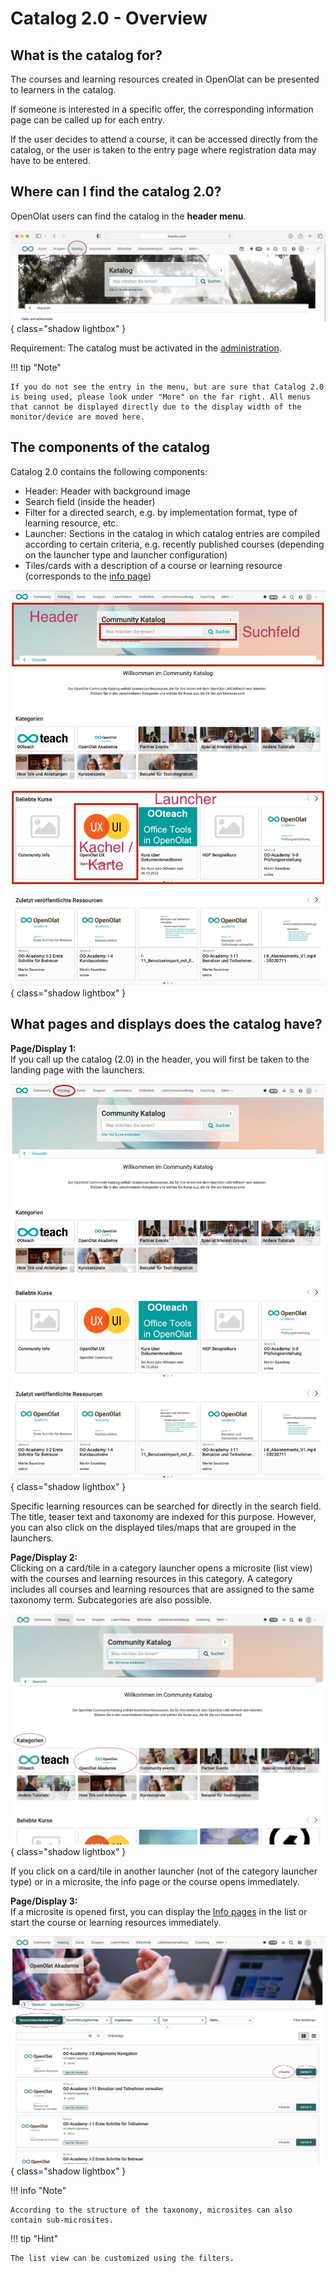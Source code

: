 # Catalog 2.0 - Overview


## What is the catalog for?

The courses and learning resources created in OpenOlat can be presented to learners in the catalog.

If someone is interested in a specific offer, the corresponding information page can be called up for each entry.

If the user decides to attend a course, it can be accessed directly from the catalog, or the user is taken to the entry page where registration data may have to be entered.

## Where can I find the catalog 2.0?

OpenOlat users can find the catalog in the **header menu**.

![catalog20_kopfzeilenmenu_v1_de.png](assets/catalog20_kopfzeilenmenu_v1_de.png){ class="shadow lightbox" }

Requirement: The catalog must be activated in the [administration](../../manual_admin/administration/Modules_Catalog_2.0.md). 

!!! tip "Note"

    If you do not see the entry in the menu, but are sure that Catalog 2.0 is being used, please look under "More" on the far right. All menus that cannot be displayed directly due to the display width of the monitor/device are moved here.


## The components of the catalog

Catalog 2.0 contains the following components:

- Header: Header with background image
- Search field (inside the header)
- Filter for a directed search, e.g. by implementation format, type of learning resource, etc.
- Launcher: Sections in the catalog in which catalog entries are compiled according to certain criteria, e.g. recently published courses (depending on the launcher type and launcher configuration)
- Tiles/cards with a description of a course or learning resource (corresponds to the [info page](../learningresources/Info_page.md))

![catalog20_bestandteile_v1_de.png](assets/catalog20_bestandteile_v1_de.png){ class="shadow lightbox" }



## What pages and displays does the catalog have?

**Page/Display 1:**<br>
If you call up the catalog (2.0) in the header, you will first be taken to the landing page with the launchers.

![catalog20_startseite_v1_de.png](assets/catalog20_startseite_v1_de.png){ class="shadow lightbox" }

Specific learning resources can be searched for directly in the search field. The title, teaser text and taxonomy are indexed for this purpose. However, you can also click on the displayed tiles/maps that are grouped in the launchers.

**Page/Display 2:**<br>
Clicking on a card/tile in a category launcher opens a microsite (list view) with the courses and learning resources in this category. A category includes all courses and learning resources that are assigned to the same taxonomy term. Subcategories are also possible.

![catalog20_katagorielauncher_v1_de.png](assets/catalog20_katagorielauncher_v1_de.png){ class="shadow lightbox" }

If you click on a card/tile in another launcher (not of the category launcher type) or in a microsite, the info page or the course opens immediately.

**Page/Display 3:**<br>
If a microsite is opened first, you can display the [Info pages](../learningresources/Info_page.md) in the list or start the course or learning resources immediately.

![catalog20_microsite_v1_de.png](assets/catalog20_microsite_v1_de.png){ class="shadow lightbox" }

!!! info "Note"

    According to the structure of the taxonomy, microsites can also contain sub-microsites.


!!! tip "Hint"

    The list view can be customized using the filters.



